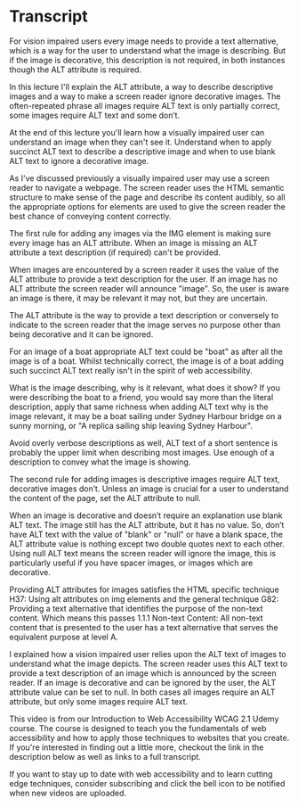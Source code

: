 # Transcript #

For vision impaired users every image needs to provide a text alternative, which is a way for the user to understand what the image is describing. But if the image is decorative, this description is not required, in both instances though the ALT attribute is required.

In this lecture I'll explain the ALT attribute, a way to describe descriptive images and a way to make a screen reader ignore decorative images. The often-repeated phrase all images require ALT text is only partially correct, some images require ALT text and some don’t.

At the end of this lecture you'll learn how a visually impaired user can understand an image when they can't see it. Understand when to apply succinct ALT text to describe a descriptive image and when to use blank ALT text to ignore a decorative image. 

As I've discussed previously a visually impaired user may use a screen reader to navigate a webpage. The screen reader uses the HTML semantic structure to make sense of the page and describe its content audibly, so all the appropriate options for elements are used to give the screen reader the best chance of conveying content correctly.

The first rule for adding any images via the IMG element is making sure every image has an ALT attribute. When an image is missing an ALT attribute a text description (if required) can't be provided.

When images are encountered by a screen reader it uses the value of the ALT attribute to provide a text description for the user. If an image has no ALT attribute the screen reader will announce "image". So, the user is aware an image is there, it may be relevant it may not, but they are uncertain. 

The ALT attribute is the way to provide a text description or conversely to indicate to the screen reader that the image serves no purpose other than being decorative and it can be ignored.

For an image of a boat appropriate ALT text could be "boat" as after all the image is of a boat. Whilst technically correct, the image is of a boat adding such succinct ALT text really isn't in the spirit of web accessibility. 

What is the image describing, why is it relevant, what does it show? If you were describing the boat to a friend, you would say more than the literal description, apply that same richness when adding ALT text why is the image relevant, it may be a boat sailing under Sydney Harbour bridge on a sunny morning, or "A replica sailing ship leaving Sydney Harbour".

Avoid overly verbose descriptions as well, ALT text of a short sentence is probably the upper limit when describing most images. Use enough of a description to convey what the image is showing.

The second rule for adding images is descriptive images require ALT text, decorative images don’t. Unless an image is crucial for a user to understand the content of the page, set the ALT attribute to null.

When an image is decorative and doesn’t require an explanation use blank ALT text. The image still has the ALT attribute, but it has no value. So, don’t have ALT text with the value of "blank" or "null" or have a blank space, the ALT attribute value is nothing except two double quotes next to each other. Using null ALT text means the screen reader will ignore the image, this is particularly useful if you have spacer images, or images which are decorative.

Providing ALT attributes for images satisfies the HTML specific technique H37: Using alt attributes on img elements and the general technique G82: Providing a text alternative that identifies the purpose of the non-text content. Which means this passes 1.1.1 Non-text Content: All non-text content that is presented to the user has a text alternative that serves the equivalent purpose at level A.

I explained how a vision impaired user relies upon the ALT text of images to understand what the image depicts. The screen reader uses this ALT text to provide a text description of an image which is announced by the screen reader. If an image is decorative and can be ignored by the user, the ALT attribute value can be set to null. In both cases all images require an ALT attribute, but only some images require ALT text.

This video is from our Introduction to Web Accessibility WCAG 2.1 Udemy course. The course is designed to teach you the fundamentals of web accessibility and how to apply those techniques to websites that you create. If you're interested in finding out a little more, checkout the link in the description below as well as links to a full transcript.

If you want to stay up to date with web accessibility and to learn cutting edge techniques, consider subscribing and click the bell icon to be notified when new videos are uploaded.

